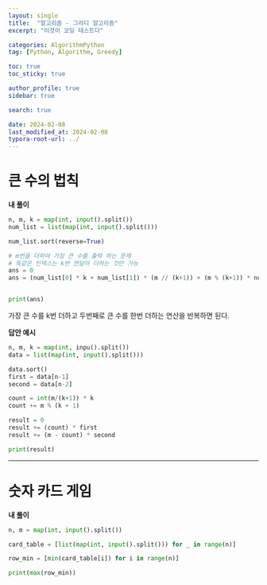 ```yaml
---
layout: single
title:  "알고리즘 - 그리디 알고리즘"
excerpt: "이것이 코딩 테스트다"

categories: AlgorithmPython
tag: [Python, Algorithm, Greedy]

toc: true
toc_sticky: true

author_profile: true
sidebar: true

search: true

date: 2024-02-08
last_modified_at: 2024-02-08
typora-root-url: ../
---
```


# 큰 수의 법칙

**내 풀이**

```python
n, m, k = map(int, input().split())
num_list = list(map(int, input().split()))

num_list.sort(reverse=True)

# m번을 더하여 가장 큰 수를 출력 하는 문제
# 똑같은 인덱스는 k번 연달아 더하는 것만 가능
ans = 0
ans = (num_list[0] * k + num_list[1]) * (m // (k+1)) + (m % (k+1)) * num_list[0]


print(ans)


```

가장 큰 수를 k번 더하고 두번째로 큰 수를 한번 더하는 연산을 반복하면 된다.



**답안 예시**

```python
n, m, k = map(int, inpu().split())
data = list(map(int, input().split()))

data.sort()
first = data[n-1]
second = data[n-2]

count = int(m/(k+1)) * k
count += m % (k + 1)

result = 0
result += (count) * first
result += (m - count) * second

print(result)
```

------





# 숫자 카드 게임

**내 풀이**

```python
n, m = map(int, input().split())

card_table = [list(map(int, input().split())) for _ in range(n)]

row_min = [min(card_table[i]) for i in range(n)]

print(max(row_min))
```

